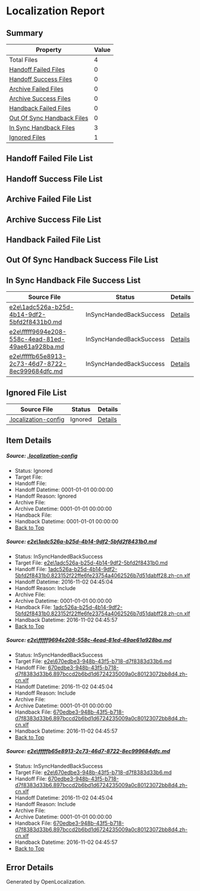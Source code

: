 # <a name='report-top'></a> Localization Report

## Summary
 Property | Value 
 -------- | ----- 
 Total Files | 4
[ Handoff Failed Files ](#handoff-failed-list)| 0
[ Handoff Success Files ](#handoff-success-list)| 0
[ Archive Failed Files ](#archive-failed-list)| 0
[ Archive Success Files ](#archive-success-list)| 0
[ Handback Failed Files ](#handback-failed-list)| 0
[ Out Of Sync Handback Files ](#outofsync-handback-success-list)| 0
[ In Sync Handback Files ](#insync-handback-success-list)| 3
[ Ignored Files ](#ignored-list)| 1

## <a name='handoff-failed-list'></a> Handoff Failed File List

## <a name='handoff-success-list'></a> Handoff Success File List

## <a name='archive-failed-list'></a> Archive Failed File List

## <a name='archive-success-list'></a> Archive Success File List

## <a name='handback-failed-list'></a> Handback Failed File List

## <a name='outofsync-handback-success-list'></a> Out Of Sync Handback Success File List

## <a name='insync-handback-success-list'></a> In Sync Handback File Success List
 Source File | Status | Details 
 ----------- | ------ | ------- 
 [e2e\1adc526a-b25d-4b14-9df2-5bfd2f8431b0.md](https://github.com/OpenLocalizationTestOrg/ol-test0/blob/5b0b326763f3d20d309e63d898f79e3ee1b65597/e2e/1adc526a-b25d-4b14-9df2-5bfd2f8431b0.md) | InSyncHandedBackSuccess | [Details](#e70250d46c48035ec9c4e409ffa57bb17634dee61)
 [e2e\fffff9694e208-558c-4ead-81ed-49ae61a928ba.md](https://github.com/OpenLocalizationTestOrg/ol-test0/blob/0308f20be8188d707de2a8cf2a1f2133d821eec1/e2e/fffff9694e208-558c-4ead-81ed-49ae61a928ba.md) | InSyncHandedBackSuccess | [Details](#d0be914b21c002f6404e0d0baef3ee775a4e07e32)
 [e2e\fffffb65e8913-2c73-46d7-8722-8ec999684dfc.md](https://github.com/OpenLocalizationTestOrg/ol-test0/blob/0308f20be8188d707de2a8cf2a1f2133d821eec1/e2e/fffffb65e8913-2c73-46d7-8722-8ec999684dfc.md) | InSyncHandedBackSuccess | [Details](#d0be914b21c002f6404e0d0baef3ee775a4e07e33)

## <a name='ignored-list'></a> Ignored File List
 Source File | Status | Details 
 ----------- | ------ | ------- 
 [.localization-config](https://github.com/OpenLocalizationTestOrg/ol-test0/blob/0308f20be8188d707de2a8cf2a1f2133d821eec1/.localization-config) | Ignored | [Details](#c268a05ecaa7ec85942ed632c29928ee5bd6da8d0)

## Item Details
##### <a name='c268a05ecaa7ec85942ed632c29928ee5bd6da8d0'></a> Source: [.localization-config](https://github.com/OpenLocalizationTestOrg/ol-test0/blob/0308f20be8188d707de2a8cf2a1f2133d821eec1/.localization-config)
* Status: Ignored
* Target File: 
* Handoff File: 
* Handoff Datetime: 0001-01-01 00:00:00
* Handoff Reason: Ignored
* Archive File: 
* Archive Datetime: 0001-01-01 00:00:00
* Handback File: 
* Handback Datetime: 0001-01-01 00:00:00
* [Back to Top](#report-top)

##### <a name='e70250d46c48035ec9c4e409ffa57bb17634dee61'></a> Source: [e2e\1adc526a-b25d-4b14-9df2-5bfd2f8431b0.md](https://github.com/OpenLocalizationTestOrg/ol-test0/blob/5b0b326763f3d20d309e63d898f79e3ee1b65597/e2e/1adc526a-b25d-4b14-9df2-5bfd2f8431b0.md)
* Status: InSyncHandedBackSuccess
* Target File: [e2e\1adc526a-b25d-4b14-9df2-5bfd2f8431b0.md](https://github.com/OpenLocalizationTestOrg/ol-test0-zhcn/blob/3ff351b06cbe2026abe4752fd9abc92092b3ffd5/e2e/1adc526a-b25d-4b14-9df2-5bfd2f8431b0.md)
* Handoff File: [1adc526a-b25d-4b14-9df2-5bfd2f8431b0.823152f22ffe6fe23754a4062526b7d51dabff28.zh-cn.xlf](https://github.com/OpenLocalizationTestOrg/ol-test0-handoff/blob/b2877c16c511eab4f5e356fcf207e5d7fa245ebb/ol-handoff/OpenLocalizationTestOrg/ol-test0-zhcn/yufeih/ht/1adc526a-b25d-4b14-9df2-5bfd2f8431b0.823152f22ffe6fe23754a4062526b7d51dabff28.zh-cn.xlf)
* Handoff Datetime: 2016-11-02 04:45:04
* Handoff Reason: Include
* Archive File: 
* Archive Datetime: 0001-01-01 00:00:00
* Handback File: [1adc526a-b25d-4b14-9df2-5bfd2f8431b0.823152f22ffe6fe23754a4062526b7d51dabff28.zh-cn.xlf](https://github.com/OpenLocalizationTestOrg/ol-test0-handback/blob/4f3336e560b8b414241b82d04dcf52030195312c/ol-handback/OpenLocalizationTestOrg/ol-test0-zhcn/yufeih/ht/1adc526a-b25d-4b14-9df2-5bfd2f8431b0.823152f22ffe6fe23754a4062526b7d51dabff28.zh-cn.xlf)
* Handback Datetime: 2016-11-02 04:45:57
* [Back to Top](#report-top)

##### <a name='d0be914b21c002f6404e0d0baef3ee775a4e07e32'></a> Source: [e2e\fffff9694e208-558c-4ead-81ed-49ae61a928ba.md](https://github.com/OpenLocalizationTestOrg/ol-test0/blob/0308f20be8188d707de2a8cf2a1f2133d821eec1/e2e/fffff9694e208-558c-4ead-81ed-49ae61a928ba.md)
* Status: InSyncHandedBackSuccess
* Target File: [e2e\670edbe3-948b-43f5-b718-d7f8383d33b6.md](https://github.com/OpenLocalizationTestOrg/ol-test0-zhcn/blob/3ff351b06cbe2026abe4752fd9abc92092b3ffd5/e2e/670edbe3-948b-43f5-b718-d7f8383d33b6.md)
* Handoff File: [670edbe3-948b-43f5-b718-d7f8383d33b6.897bccd2b6bd1d6724235009a0c80123072bb8d4.zh-cn.xlf](https://github.com/OpenLocalizationTestOrg/ol-test0-handoff/blob/b2877c16c511eab4f5e356fcf207e5d7fa245ebb/ol-handoff/OpenLocalizationTestOrg/ol-test0-zhcn/yufeih/ht/670edbe3-948b-43f5-b718-d7f8383d33b6.897bccd2b6bd1d6724235009a0c80123072bb8d4.zh-cn.xlf)
* Handoff Datetime: 2016-11-02 04:45:04
* Handoff Reason: Include
* Archive File: 
* Archive Datetime: 0001-01-01 00:00:00
* Handback File: [670edbe3-948b-43f5-b718-d7f8383d33b6.897bccd2b6bd1d6724235009a0c80123072bb8d4.zh-cn.xlf](https://github.com/OpenLocalizationTestOrg/ol-test0-handback/blob/4f3336e560b8b414241b82d04dcf52030195312c/ol-handback/OpenLocalizationTestOrg/ol-test0-zhcn/yufeih/ht/670edbe3-948b-43f5-b718-d7f8383d33b6.897bccd2b6bd1d6724235009a0c80123072bb8d4.zh-cn.xlf)
* Handback Datetime: 2016-11-02 04:45:57
* [Back to Top](#report-top)

##### <a name='d0be914b21c002f6404e0d0baef3ee775a4e07e33'></a> Source: [e2e\fffffb65e8913-2c73-46d7-8722-8ec999684dfc.md](https://github.com/OpenLocalizationTestOrg/ol-test0/blob/0308f20be8188d707de2a8cf2a1f2133d821eec1/e2e/fffffb65e8913-2c73-46d7-8722-8ec999684dfc.md)
* Status: InSyncHandedBackSuccess
* Target File: [e2e\670edbe3-948b-43f5-b718-d7f8383d33b6.md](https://github.com/OpenLocalizationTestOrg/ol-test0-zhcn/blob/3ff351b06cbe2026abe4752fd9abc92092b3ffd5/e2e/670edbe3-948b-43f5-b718-d7f8383d33b6.md)
* Handoff File: [670edbe3-948b-43f5-b718-d7f8383d33b6.897bccd2b6bd1d6724235009a0c80123072bb8d4.zh-cn.xlf](https://github.com/OpenLocalizationTestOrg/ol-test0-handoff/blob/b2877c16c511eab4f5e356fcf207e5d7fa245ebb/ol-handoff/OpenLocalizationTestOrg/ol-test0-zhcn/yufeih/ht/670edbe3-948b-43f5-b718-d7f8383d33b6.897bccd2b6bd1d6724235009a0c80123072bb8d4.zh-cn.xlf)
* Handoff Datetime: 2016-11-02 04:45:04
* Handoff Reason: Include
* Archive File: 
* Archive Datetime: 0001-01-01 00:00:00
* Handback File: [670edbe3-948b-43f5-b718-d7f8383d33b6.897bccd2b6bd1d6724235009a0c80123072bb8d4.zh-cn.xlf](https://github.com/OpenLocalizationTestOrg/ol-test0-handback/blob/4f3336e560b8b414241b82d04dcf52030195312c/ol-handback/OpenLocalizationTestOrg/ol-test0-zhcn/yufeih/ht/670edbe3-948b-43f5-b718-d7f8383d33b6.897bccd2b6bd1d6724235009a0c80123072bb8d4.zh-cn.xlf)
* Handback Datetime: 2016-11-02 04:45:57
* [Back to Top](#report-top)


## Error Details

Generated by OpenLocalization.
